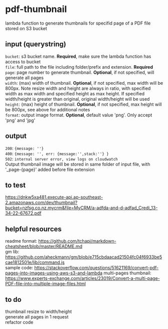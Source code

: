 # pdf-thumbnail #
lambda function to generate thumbnails for specifid page of a PDF file stored on S3 bucket  

## input (querystring) ##
`bucket`: s3 bucket name. **Required**, make sure the lambda function has access to bucket  
`file`: full path to the file including folder/prefix and extension. **Required**  
`page`: page number to generate thumbnail. **Optional**, if not specified, will generate all pages  
`width`: (max) width of thumbnail. **Optional**, if not specified, max width will be 800px. Note resize width and height are always in ratio, with specified width as max width and specified height as max height. If specified width/height is greater than original, original width/height will be used  
`height`: (max) height of thumbnail. **Optional**, if not specified, max height will be 800px, see above for additional notes  
`format`: output image format. **Optional**, default value 'png'. Only accept 'png' and 'jpg'  

## output ##
`200`: `{message: ''}`  
`400`: `{message: '', err: {message:'',stack:''} }`  
`502`: `internal server error, view logs on cloudwatch`  
Output thumbnail image will be stored in same folder of input file, with '\_page-{page}' added before file extension  

## to test ##
https://dnkw5xa481.execute-api.ap-southeast-2.amazonaws.com/dev/thumbnail?bucket=nzfsg.co.nz.mycrm&file=MyCRM/a-adfda-and-d-adfad_Credi_13-34-22-67672.pdf  

## helpful resources ##
readme format: https://github.com/tchapi/markdown-cheatsheet/blob/master/README.md  
gm lib: https://github.com/aheckmann/gm/blob/e715cbdaacad21504fc04f6933be5cae1812501e/lib/command.js  
sample code: https://stackoverflow.com/questions/51621169/convert-pdf-pages-into-images-using-aws-s3-and-lambda
multi-pages thumbnail: https://www.experts-exchange.com/articles/23019/Convert-a-multi-page-PDF-file-into-multiple-image-files.html  

## to do ##
thumbnail resize to width/height  
generate all pages in 1 request  
refactor code  
